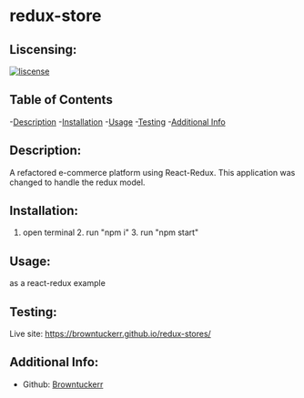 # redux-store
  ## Liscensing:
  [![liscense](https://img.shields.io/badge/iscense--blue)](https://shields.io)

  ## Table of Contents
  -[Description](#description)
  -[Installation](#installation)
  -[Usage](#usage)
  -[Testing](#testing)
  -[Additional Info](#addition-info)

  ## Description:
  A refactored e-commerce platform using React-Redux. This application was changed to handle the redux model. 

  ## Installation:
  1. open terminal 2. run "npm i" 3. run "npm start" 
  
  ## Usage:
  as a react-redux example

  ## Testing:
  Live site: https://browntuckerr.github.io/redux-stores/ 

  ## Additional Info:
  - Github: [Browntuckerr](https://github.com/Browntuckerr)
